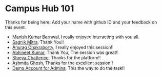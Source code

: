 # Campus Hub 101

Thanks for being here. Add your name with github ID and your feedback on this event.

- [Manish Kumar Barnwal](https://github.com/imanishbarnwal), I really enjoyed interacting with you all.
- [Sagnik Mitra](https://github.com/sagnikmitra), Thank You!!
- [Anurag Chakraborty](https://github.com/anurag120799), I really enjoyed this session!!
- [Abhineet Kumar](https://github.com/abhineet-space), Thank You, The session was great!!
- [Shreya Chatterjee](https://github.com/shreya211120), Thanks for the platform!!
- [Ashmita Ghosh](https://github.com/ashmitaghosh11), Thanks for the excellent session!!
- [Demo Account for Admins](https://github.com/sagnikmitrablogs), This the way to do the task!!
